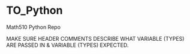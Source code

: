 # TO_Python
Math510 Python Repo

MAKE SURE HEADER COMMENTS DESCRIBE WHAT VARIABLE (TYPES) ARE PASSED IN & VARIABLE (TYPES) EXPECTED.

